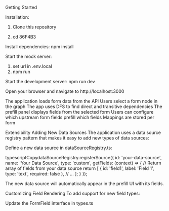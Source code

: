 

Getting Started

Installation:

1. Clone this repository

2. cd 86F4B3

Install dependencies:
npm install

Start the mock server:
1. set url in .env.local
2. npm run


Start the development server:
npm run dev

Open your browser and navigate to http://localhost:3000

The application loads form data from the API
Users select a form node in the graph
The app uses DFS to find direct and transitive dependencies
The prefill panel displays fields from the selected form
Users can configure which upstream form fields prefill which fields
Mappings are stored per form

Extensibility
Adding New Data Sources
The application uses a data source registry pattern that makes it easy to add new types of data sources:

Define a new data source in dataSourceRegistry.ts:

typescriptCopydataSourceRegistry.registerSource({
  id: 'your-data-source',
  name: 'Your Data Source',
  type: 'custom',
  getFields: (context) => {
    // Return array of fields from your data source
    return [
      { id: 'field1', label: 'Field 1', type: 'text', required: false },
      // ...
    ];
  }
});

The new data source will automatically appear in the prefill UI with its fields.

Customizing Field Rendering
To add support for new field types:

Update the FormField interface in types.ts